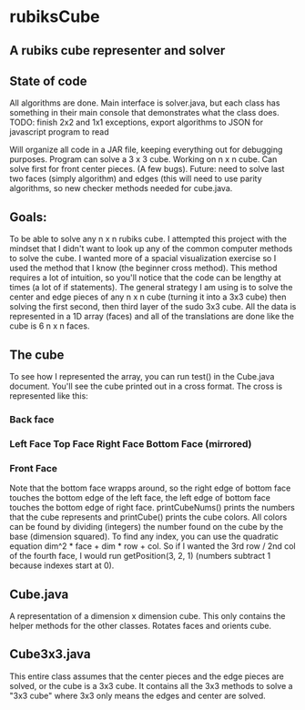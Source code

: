 # rubiksCube
## A rubiks cube representer and solver
## State of code
All algorithms are done. Main interface is solver.java, but each class has something in their main console that demonstrates what the class does. TODO: finish 2x2 and 1x1 exceptions, export algorithms to JSON for javascript program to read



Will organize all code in a JAR file, keeping everything out for debugging purposes. Program can solve a 3 x 3 cube. Working on n x n cube. Can solve first for front center pieces. (A few bugs). Future: need to solve last two faces (simply algorithm) and edges (this will need to use parity algorithms, so new checker methods needed for cube.java.

## Goals:
To be able to solve any n x n rubiks cube. I attempted this project with the mindset that I didn't want to look up any of the common computer methods to solve the cube. I wanted more of a spacial visualization exercise so I used the method that I know (the beginner cross method). This method requires a lot of intuition, so you'll notice that the code can be lengthy at times (a lot of if statements). The general strategy I am using is to solve the center and edge pieces of any n x n cube (turning it into a 3x3 cube) then solving the first second, then third layer of the sudo 3x3 cube. All the data is represented in a 1D array (faces) and all of the translations are done like the cube is 6 n x n faces.
## The cube
To see how I represented the array, you can run test() in the Cube.java document. You'll see the cube printed out in a cross format. The cross is represented like this:
###                Back face
### Left Face      Top Face      Right Face      Bottom Face (mirrored)
###                Front Face
Note that the bottom face wrapps around, so the right edge of bottom face touches the bottom edge of the left face, the left edge of bottom face touches the bottom edge of right face. printCubeNums() prints the numbers that the cube represents and printCube() prints the cube colors. All colors can be found by dividing (integers) the number found on the cube by the base (dimension squared). To find any index, you can use the quadratic equation dim^2 * face + dim * row + col. So if I wanted the 3rd row / 2nd col of the fourth face, I would run getPosition(3, 2, 1) (numbers subtract 1 because indexes start at 0).

## Cube.java
A representation of a dimension x dimension cube. This only contains the helper methods for the other classes. Rotates faces and orients cube.

## Cube3x3.java
This entire class assumes that the center pieces and the edge pieces are solved, or the cube is a 3x3 cube. It contains all the 3x3 methods to solve a "3x3 cube" where 3x3 only means the edges and center are solved.


